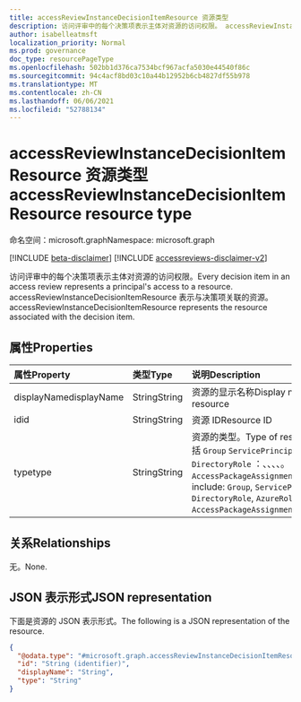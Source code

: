 ```yaml
---
title: accessReviewInstanceDecisionItemResource 资源类型
description: 访问评审中的每个决策项表示主体对资源的访问权限。 accessReviewInstanceDecisionItemResource 表示与决策项关联的资源。
author: isabelleatmsft
localization_priority: Normal
ms.prod: governance
doc_type: resourcePageType
ms.openlocfilehash: 502bb1d376ca7534bcf967acfa5030e44540f86c
ms.sourcegitcommit: 94c4acf8bd03c10a44b12952b6cb4827df55b978
ms.translationtype: MT
ms.contentlocale: zh-CN
ms.lasthandoff: 06/06/2021
ms.locfileid: "52788134"
---
```

# <a name="accessreviewinstancedecisionitemresource-resource-type"></a><span data-ttu-id="fd910-104">accessReviewInstanceDecisionItemResource 资源类型</span><span class="sxs-lookup"><span data-stu-id="fd910-104">accessReviewInstanceDecisionItemResource resource type</span></span>

<span data-ttu-id="fd910-105">命名空间：microsoft.graph</span><span class="sxs-lookup"><span data-stu-id="fd910-105">Namespace: microsoft.graph</span></span>

[!INCLUDE [beta-disclaimer](../../includes/beta-disclaimer.md)]
[!INCLUDE [accessreviews-disclaimer-v2](../../includes/accessreviews-disclaimer-v2.md)]

<span data-ttu-id="fd910-106">访问评审中的每个决策项表示主体对资源的访问权限。</span><span class="sxs-lookup"><span data-stu-id="fd910-106">Every decision item in an access review represents a principal's access to a resource.</span></span> <span data-ttu-id="fd910-107">accessReviewInstanceDecisionItemResource 表示与决策项关联的资源。</span><span class="sxs-lookup"><span data-stu-id="fd910-107">accessReviewInstanceDecisionItemResource represents the resource associated with the decision item.</span></span>

## <a name="properties"></a><span data-ttu-id="fd910-108">属性</span><span class="sxs-lookup"><span data-stu-id="fd910-108">Properties</span></span>
|<span data-ttu-id="fd910-109">属性</span><span class="sxs-lookup"><span data-stu-id="fd910-109">Property</span></span>|<span data-ttu-id="fd910-110">类型</span><span class="sxs-lookup"><span data-stu-id="fd910-110">Type</span></span>|<span data-ttu-id="fd910-111">说明</span><span class="sxs-lookup"><span data-stu-id="fd910-111">Description</span></span>|
|:---|:---|:---|
|<span data-ttu-id="fd910-112">displayName</span><span class="sxs-lookup"><span data-stu-id="fd910-112">displayName</span></span>|<span data-ttu-id="fd910-113">String</span><span class="sxs-lookup"><span data-stu-id="fd910-113">String</span></span>|<span data-ttu-id="fd910-114">资源的显示名称</span><span class="sxs-lookup"><span data-stu-id="fd910-114">Display name of the resource</span></span>|
|<span data-ttu-id="fd910-115">id</span><span class="sxs-lookup"><span data-stu-id="fd910-115">id</span></span>|<span data-ttu-id="fd910-116">String</span><span class="sxs-lookup"><span data-stu-id="fd910-116">String</span></span>|<span data-ttu-id="fd910-117">资源 ID</span><span class="sxs-lookup"><span data-stu-id="fd910-117">Resource ID</span></span>|
|<span data-ttu-id="fd910-118">type</span><span class="sxs-lookup"><span data-stu-id="fd910-118">type</span></span>|<span data-ttu-id="fd910-119">String</span><span class="sxs-lookup"><span data-stu-id="fd910-119">String</span></span>|<span data-ttu-id="fd910-120">资源的类型。</span><span class="sxs-lookup"><span data-stu-id="fd910-120">Type of resource.</span></span> <span data-ttu-id="fd910-121">类型包括 `Group` `ServicePrincipal` `DirectoryRole` ：、、、、。 `AzureRole` `AccessPackageAssignmentPolicy`</span><span class="sxs-lookup"><span data-stu-id="fd910-121">Types include: `Group`, `ServicePrincipal`, `DirectoryRole`, `AzureRole`, `AccessPackageAssignmentPolicy`.</span></span>|

## <a name="relationships"></a><span data-ttu-id="fd910-122">关系</span><span class="sxs-lookup"><span data-stu-id="fd910-122">Relationships</span></span>
<span data-ttu-id="fd910-123">无。</span><span class="sxs-lookup"><span data-stu-id="fd910-123">None.</span></span>

## <a name="json-representation"></a><span data-ttu-id="fd910-124">JSON 表示形式</span><span class="sxs-lookup"><span data-stu-id="fd910-124">JSON representation</span></span>
<span data-ttu-id="fd910-125">下面是资源的 JSON 表示形式。</span><span class="sxs-lookup"><span data-stu-id="fd910-125">The following is a JSON representation of the resource.</span></span>
<!-- {
  "blockType": "resource",
  "@odata.type": "microsoft.graph.accessReviewInstanceDecisionItemResource"
}
-->
``` json
{
  "@odata.type": "#microsoft.graph.accessReviewInstanceDecisionItemResource",
  "id": "String (identifier)",
  "displayName": "String",
  "type": "String"
}
```
